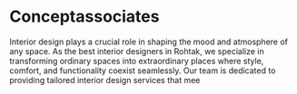 # Conceptassociates
Interior design plays a crucial role in shaping the mood and atmosphere of any space. As the best interior designers in Rohtak, we specialize in transforming ordinary spaces into extraordinary places where style, comfort, and functionality coexist seamlessly. Our team is dedicated to providing tailored interior design services that mee
